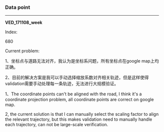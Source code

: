 ### Data point

****

**VED_171108_week**

Index:

680

Current problem:

1、坐标点与道路无法对齐，我认为是坐标系问题，所有坐标点在google map上均正确。

2、目前的解决方案是我可以手动选择缩放系数对齐相关轨迹，但是这样使得validation需要手动处理每一条轨迹，无法进行大规模验证。

1、The coordinate points can't be aligned with the road, I think it's a coordinate projection problem, all coordinate points are correct on google map.

2, the current solution is that I can manually select the scaling factor to align the relevant trajectory, but this makes validation need to manually handle each trajectory, can not be large-scale verification.